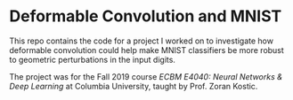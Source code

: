 # Deformable Convolution and MNIST

This repo contains the code for a project I worked on to investigate how deformable convolution could help make MNIST classifiers be more robust to geometric perturbations in the input digits. 

The project was for the Fall 2019 course *ECBM E4040: Neural Networks \& Deep Learning* at Columbia University, taught by Prof. Zoran Kostic. 

